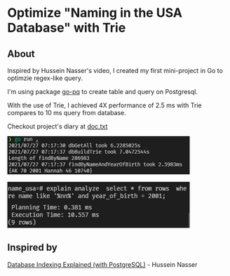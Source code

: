 # Optimize "Naming in the USA Database" with Trie

## About
  Inspired by Hussein Nasser's video, I created my first mini-project in Go to optimzie regex-like query. 
  
  I'm using package [go-pq](https://github.com/go-pg/pg) to create table and query on Postgresql.
  
  With the use of Trie, I achieved 4X performance of 2.5 ms with Trie compares to 10 ms query from database.
  
  Checkout project's diary at [doc.txt](./doc.txt)
  
![Query with trie](./query_wtrie.png)

![Query with database](./query_pg.png)

## Inspired by 
[Database Indexing Explained (with PostgreSQL)](https://www.youtube.com/watch?v=-qNSXK7s7_w) - Hussein Nasser
